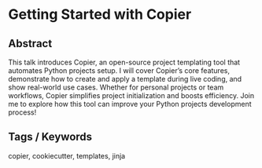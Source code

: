 # Getting Started with Copier

## Abstract

This talk introduces Copier, an open-source project templating tool that automates Python projects setup. I will cover Copier’s core features, demonstrate how to create and apply a template during live coding, and show real-world use cases. Whether for personal projects or team workflows, Copier simplifies project initialization and boosts efficiency. Join me to explore how this tool can improve your Python projects development process!

## Tags / Keywords

copier, cookiecutter, templates, jinja
